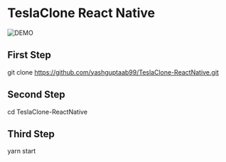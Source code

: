 # TeslaClone React Native
![DEMO](https://user-images.githubusercontent.com/40074110/115456985-784fc600-a241-11eb-981c-efb7f90ff12a.gif)

## First Step
git clone https://github.com/yashguptaab99/TeslaClone-ReactNative.git

## Second Step
cd TeslaClone-ReactNative

## Third Step
yarn start
